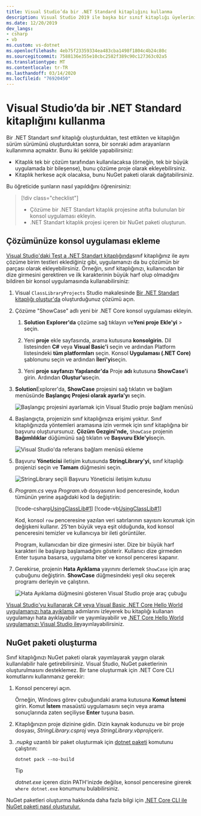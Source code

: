 ```yaml
---
title: Visual Studio’da bir .NET Standard kitaplığını kullanma
description: Visual Studio 2019 ile başka bir sınıf kitaplığı üyelerini çağıran bir .NET Core uygulaması oluşturun.
ms.date: 12/20/2019
dev_langs:
- csharp
- vb
ms.custom: vs-dotnet
ms.openlocfilehash: 4eb75f23359334ea483cba1498f1804c4b24c80c
ms.sourcegitcommit: 7588136e355e10cbc2582f389c90c127363c02a5
ms.translationtype: MT
ms.contentlocale: tr-TR
ms.lasthandoff: 03/14/2020
ms.locfileid: "76920450"
---
```

# <a name="consume-a-net-standard-library-in-visual-studio"></a>Visual Studio’da bir .NET Standard kitaplığını kullanma

Bir .NET Standart sınıf kitaplığı oluşturduktan, test ettikten ve kitaplığın sürüm sürümünü oluşturduktan sonra, bir sonraki adım arayanların kullanımına açmaktır. Bunu iki şekilde yapabilirsiniz:

- Kitaplık tek bir çözüm tarafından kullanılacaksa (örneğin, tek bir büyük uygulamada bir bileşense), bunu çözüme proje olarak ekleyebilirsiniz.
- Kitaplık herkese açık olacaksa, bunu NuGet paketi olarak dağıtabilirsiniz.

Bu öğreticide şunların nasıl yapıldığını öğrenirsiniz:
> [!div class="checklist"]
>
> - Çözüme bir .NET Standart kitaplık projesine atıfta bulunulan bir konsol uygulaması ekleyin.
> - .NET Standart kitaplık projesi içeren bir NuGet paketi oluşturun.

## <a name="add-a-console-app-to-your-solution"></a>Çözümünüze konsol uygulaması ekleme

[Visual Studio'daki Test a .NET Standart kitaplığında](testing-library-with-visual-studio.md)sınıf kitaplığınız ile aynı çözüme birim testleri eklediğiniz gibi, uygulamanızı da bu çözümün bir parçası olarak ekleyebilirsiniz. Örneğin, sınıf kitaplığınızı, kullanıcıdan bir dize girmesini gerektiren ve ilk karakterinin büyük harf olup olmadığını bildiren bir konsol uygulamasında kullanabilirsiniz:

1. Visual `ClassLibraryProjects` Studio makalesinde [Bir .NET Standart kitaplığı oluştur'da](library-with-visual-studio.md) oluşturduğunuz çözümü açın.

1. Çözüme "ShowCase" adlı yeni bir .NET Core konsol uygulaması ekleyin.

   1. **Solution Explorer'da** çözüme sağ tıklayın ve**Yeni proje** **Ekle'yi** > seçin.

   1. Yeni **proje** ekle sayfasında, arama kutusuna **konsolgirin.** Dil listesinden **C#** veya **Visual Basic'i** seçin ve ardından Platform listesindeki **tüm platformları** seçin. Konsol **Uygulaması (.NET Core)** şablonunu seçin ve ardından **İleri'yi**seçin.

   1. Yeni **proje sayfanızı Yapılandır'da** Proje **adı** kutusuna **ShowCase'i** girin. Ardından **Oluştur'u**seçin.

1. **Solution**Explorer'da, **ShowCase** projesini sağ tıklatın ve bağlam menüsünde **Başlangıç Projesi olarak ayarla'yı** seçin.

   ![Başlangıç projesini ayarlamak için Visual Studio proje bağlam menüsü](./media/consuming-library-with-visual-studio/set-startup-project-context-menu.png)

1. Başlangıçta, projenizin sınıf kitaplığınıza erişimi yoktur. Sınıf kitaplığınızda yöntemleri aramasına izin vermek için sınıf kitaplığına bir başvuru oluşturursunuz. **Çözüm Gezgini'nde,** `ShowCase` projenin **Bağımlılıklar** düğümünü sağ tıklatın ve **Başvuru Ekle'yi**seçin.

   ![Visual Studio'da referans bağlam menüsü ekleme](./media/consuming-library-with-visual-studio/add-reference-context-menu.png)

1. Başvuru **Yöneticisi** iletişim kutusunda **StringLibrary'yi,** sınıf kitaplığı projenizi seçin ve **Tamam** düğmesini seçin.

   ![StringLibrary seçili Başvuru Yöneticisi iletişim kutusu](./media/consuming-library-with-visual-studio/manage-project-references.png)

1. *Program.cs* veya *Program.vb* dosyasının kod penceresinde, kodun tümünün yerine aşağıdaki kod la değiştirin:

   [!code-csharp[UsingClassLib#1](~/samples/snippets/csharp/getting_started/with_visual_studio_2017/showcase.cs)]
   [!code-vb[UsingClassLib#1](~/samples/snippets/core/tutorials/vb-library-with-visual-studio/showcase.vb)]

   Kod, konsol `row` penceresine yazılan veri satırlarının sayısını korumak için değişkeni kullanır. 25'ten büyük veya eşit olduğunda, kod konsol penceresini temizler ve kullanıcıya bir ileti görüntüler.

   Program, kullanıcıdan bir dize girmesini ister. Dize bir büyük harf karakteri ile başlayıp başlamadığını gösterir. Kullanıcı dize girmeden Enter tuşuna basarsa, uygulama biter ve konsol penceresi kapanır.

1. Gerekirse, projenin **Hata Ayıklama** yayınını derlemek `ShowCase` için araç çubuğunu değiştirin. **ShowCase** düğmesindeki yeşil oku seçerek programı derleyin ve çalıştırın.

   ![Hata Ayıklama düğmesini gösteren Visual Studio proje araç çubuğu](./media/consuming-library-with-visual-studio/visual-studio-project-toolbar.png)

[Visual Studio'yu kullanarak C# veya Visual Basic .NET Core Hello World uygulamanızı hata ayıklama](debugging-with-visual-studio.md) adımlarını izleyerek bu kitaplığı kullanan uygulamayı hata ayıklayabilir ve yayımlayabilir ve [.NET Core Hello World uygulamanızı Visual Studio ile](publishing-with-visual-studio.md)yayınlayabilirsiniz.

## <a name="create-a-nuget-package"></a>NuGet paketi oluşturma

Sınıf kitaplığınızı NuGet paketi olarak yayımlayarak yaygın olarak kullanılabilir hale getirebilirsiniz. Visual Studio, NuGet paketlerinin oluşturulmasını desteklemez. Bir tane oluşturmak için .NET Core CLI komutlarını kullanmanız gerekir:

1. Konsol pencereyi açın.

   Örneğin, Windows görev çubuğundaki arama kutusuna **Komut İstemi** girin. Komut **İstem** masaüstü uygulamasını seçin veya arama sonuçlarında zaten seçiliyse **Enter** tuşuna basın.

1. Kitaplığınızın proje dizinine gidin. Dizin kaynak kodunuzu ve bir proje dosyası, *StringLibrary.csproj* veya *StringLibrary.vbproj*içerir.

1. *.nupkg* uzantılı bir paket oluşturmak için [dotnet paketi](../tools/dotnet-pack.md) komutunu çalıştırın:

   ```dotnetcli
   dotnet pack --no-build
   ```

   > [!TIP]
   > *dotnet.exe* içeren dizin PATH'inizde değilse, konsol penceresine girerek `where dotnet.exe` konumunu bulabilirsiniz.

NuGet paketleri oluşturma hakkında daha fazla bilgi için [.NET Core CLI ile NuGet paketi nasıl oluşturulur.](../deploying/creating-nuget-packages.md)
